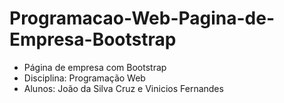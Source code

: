# Programacao-Web-Pagina-de-Empresa-Bootstrap

- Página de empresa com Bootstrap
- Disciplina: Programação Web
- Alunos: João da Silva Cruz e Vinicios Fernandes

